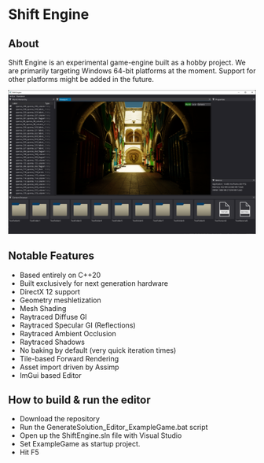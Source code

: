 # Shift Engine
## About

Shift Engine is an experimental game-engine built as a hobby project.
We are primarily targeting Windows 64-bit platforms at the moment. Support for other platforms might be added in the future.

![](Preview_Screenshot.png)

## Notable Features
* Based entirely on C++20
* Built exclusively for next generation hardware
* DirectX 12 support
* Geometry meshletization
* Mesh Shading
* Raytraced Diffuse GI
* Raytraced Specular GI (Reflections)
* Raytraced Ambient Occlusion
* Raytraced Shadows
* No baking by default (very quick iteration times)
* Tile-based Forward Rendering
* Asset import driven by Assimp
* ImGui based Editor

## How to build & run the editor
* Download the repository
* Run the GenerateSolution_Editor_ExampleGame.bat script
* Open up the ShiftEngine.sln file with Visual Studio
* Set ExampleGame as startup project.
* Hit F5
